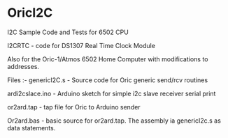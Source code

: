 # OricI2C
I2C Sample Code and Tests for 6502 CPU

I2CRTC - code for DS1307 Real Time Clock Module

Also for the Oric-1/Atmos 6502 Home Computer with modifications to addresses.

Files :-
genericI2C.s - Source code for Oric generic send/rcv routines

ardi2cslace.ino - Arduino sketch for simple i2c slave receiver serial print

or2ard.tap - tap file for Oric to Arduino sender

Or2ard.bas - basic source for or2ard.tap. The assembly ia genericI2c.s as data statements.
